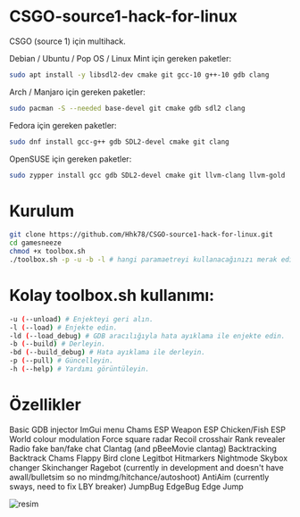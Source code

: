 # CSGO-source1-hack-for-linux
CSGO (source 1) için multihack.

Debian / Ubuntu / Pop OS / Linux Mint için gereken paketler:
```bash
sudo apt install -y libsdl2-dev cmake git gcc-10 g++-10 gdb clang
```
Arch / Manjaro için gereken paketler:
```bash
sudo pacman -S --needed base-devel git cmake gdb sdl2 clang
```
Fedora için gereken paketler:
```bash
sudo dnf install gcc-g++ gdb SDL2-devel cmake git clang
```
OpenSUSE için gereken paketler:
```bash
sudo zypper install gcc gdb SDL2-devel cmake git llvm-clang llvm-gold
```
# Kurulum
```bash
git clone https://github.com/Hhk78/CSGO-source1-hack-for-linux.git
cd gamesneeze
chmod +x toolbox.sh
./toolbox.sh -p -u -b -l # hangi paramaetreyi kullanacağınızı merak ediyorsanız -h kullanın.
```

# Kolay toolbox.sh kullanımı:
```bash
-u (--unload) # Enjekteyi geri alın.                
-l (--load) # Enjekte edin.
-ld (--load_debug) # GDB aracılığıyla hata ayıklama ile enjekte edin.
-b (--build) # Derleyin.
-bd (--build_debug) # Hata ayıklama ile derleyin.
-p (--pull) # Güncelleyin.
-h (--help) # Yardımı görüntüleyin.
```

# Özellikler
   Basic GDB injector
   ImGui menu
   Chams
   ESP
   Weapon ESP
   Chicken/Fish ESP
   World colour modulation
   Force square radar
   Recoil crosshair
   Rank revealer
   Radio fake ban/fake chat
   Clantag (and pBeeMovie clantag)
   Backtracking
   Backtrack Chams
   Flappy Bird clone
   Legitbot
   Hitmarkers
   Nightmode
   Skybox changer
   Skinchanger
   Ragebot (currently in development and doesn't have awall/bulletsim so no mindmg/hitchance/autoshoot)
   AntiAim (currently sways, need to fix LBY breaker)
   JumpBug
   EdgeBug
   Edge Jump

![resim](https://github.com/Hhk78/CSGO-source1-hack-for-linux/assets/84645312/815eed1f-4fc0-4dc3-b7a3-221030d67e80)

